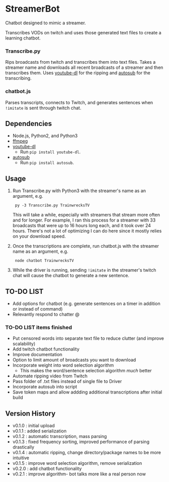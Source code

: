 # StreamerBot

Chatbot designed to mimic a streamer.

Transcribes VODs on twitch and uses those generated text files to create a learning chatbot.

### Transcribe.py

Rips broadcasts from twitch and transcribes them into text files. Takes a streamer name and downloads all recent broadcasts of a streamer and then transcribes them.
Uses [youtube-dl](https://github.com/ytdl-org/youtube-dl) for the ripping and [autosub](https://github.com/agermanidis/autosub) for the transcribing.

### chatbot.js

Parses transcripts, connects to Twitch, and generates sentences when `!imitate` is sent through twitch chat.

## Dependencies

* Node.js, Python2, and Python3
* [ffmpeg](https://www.ffmpeg.org/)
* [youtube-dl](https://github.com/ytdl-org/youtube-dl)
   * Run `pip install youtube-dl`.
* [autosub](https://github.com/agermanidis/autosub)
   * Run `pip install autosub`.

## Usage

1) Run Transcribe.py with Python3 with the streamer's name as an argument, e.g.
        
        py -3 Transcribe.py TrainwrecksTV
        
      This will take a while, especially with streamers that stream more often and for longer. For example, I ran this process for a streamer with 33 broadcasts that were up to 16 hours long each, and it took over 24 hours. There's not a lot of optimizing I can do here since it mostly relies on your download speed.
      
2) Once the transcriptions are complete, run chatbot.js with the streamer name as an argument, e.g.

        node chatbot TrainwrecksTV
        
3) While the driver is running, sending `!imitate` in the streamer's twitch chat will cause the chatbot to generate a new sentence.


## TO-DO LIST

* Add options for chatbot (e.g. generate sentences on a timer in addition or instead of command)
* Relevantly respond to chatter @

### TO-DO LIST items finished

* Put censored words into separate text file to reduce clutter (and improve scalability)
* Add twitch chatbot functionality
* Improve documentation
* Option to limit amount of broadcasts you want to download
* Incorporate weight into word selection algorithm
    * This makes the word/sentence selection algorithm *much* better
* Automate ripping video from Twitch
* Pass folder of .txt files instead of single file to Driver
* Incorporate autosub into script
* Save token maps and allow addding additional transcriptions after initial build

## Version History

* v0.1.0 : initial upload
* v0.1.1 : added serialization
* v0.1.2 : automatic transcription, mass parsing 
* v0.1.3 : fixed frequency sorting, improved performance of parsing drastically
* v0.1.4 : automatic ripping, change directory/package names to be more intuitive
* v0.1.5 : improve word selection algorithm, remove serialization
* v0.2.0 : add chatbot functionality
* v0.2.1 : improve algorithm- bot talks more like a real person now
